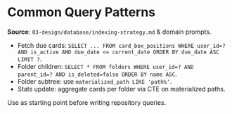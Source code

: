 # Common Query Patterns

**Source**: `03-design/database/indexing-strategy.md` & domain prompts.

- Fetch due cards: `SELECT ... FROM card_box_positions WHERE user_id=? AND is_active AND due_date <= current_date ORDER BY due_date ASC LIMIT ?`.
- Folder children: `SELECT * FROM folders WHERE user_id=? AND parent_id=? AND is_deleted=false ORDER BY name ASC`.
- Folder subtree: use `materialized_path LIKE 'path%'`.
- Stats update: aggregate cards per folder via CTE on materialized paths.

Use as starting point before writing repository queries.
